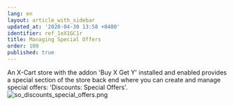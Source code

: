 ```yaml
---
lang: en
layout: article_with_sidebar
updated_at: '2020-04-30 13:58 +0400'
identifier: ref_1eX1GC1r
title: Managing Special Offers
order: 100
published: true
---
```

An X-Cart store with the addon 'Buy X Get Y' installed and enabled provides a special section of the store back end where you can create and manage special offers: 'Discounts: Special Offers'.
![so_discounts_special_offers.png]({{site.baseurl}}/attachments/ref_buy_x_get_y/so_discounts_special_offers.png)
